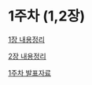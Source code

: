 # 1주차 (1,2장)

[1장 내용정리](https://www.notion.so/1-2944e863b2828091a202cf18adca0b60?source=copy_link)

[2장 내용정리](https://www.notion.so/2-2954e863b2828073972cc5ec13fee6a4?source=copy_link)

[1주차 발표자료](https://www.notion.so/2964e863b28280cbb588e2052e366d3c?source=copy_link)